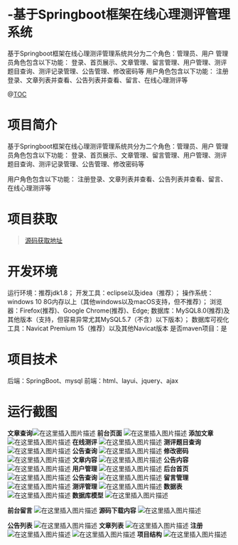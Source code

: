 # -基于Springboot框架在线心理测评管理系统
基于Springboot框架在线心理测评管理系统共分为二个角色：管理员、用户 管理员角色包含以下功能：  登录、首页展示、文章管理、留言管理、用户管理、测评题目查询、测评记录管理、公告管理、修改密码等  用户角色包含以下功能：  注册登录、文章列表并查看、公告列表并查看、留言、在线心理测评等

@[TOC](基于Springboot的在线心理测评管理系统)
# 项目简介
基于Springboot框架在线心理测评管理系统共分为二个角色：管理员、用户
管理员角色包含以下功能： 
登录、首页展示、文章管理、留言管理、用户管理、测评题目查询、测评记录管理、公告管理、修改密码等

用户角色包含以下功能： 
注册登录、文章列表并查看、公告列表并查看、留言、在线心理测评等

 # 项目获取
> [源码获取地址](http://www.manoncode.cn/details?id=126)

 
# 开发环境

运行环境：推荐jdk1.8；
开发工具：eclipse以及idea（推荐）；
操作系统：windows 10 8G内存以上（其他windows以及macOS支持，但不推荐）；
浏览器：Firefox(推荐)、Google Chrome(推荐)、Edge;
数据库：MySQL8.0(推荐)及其他版本（支持，但容易异常尤其MySQL5.7（不含）以下版本）；
数据库可视化工具：Navicat Premium 15（推荐）以及其他Navicat版本
是否maven项目：是


 # 项目技术
 
后端：SpringBoot、mysql
前端：html、layui、jquery、ajax

 # 运行截图
 
 **文章查询**![在这里插入图片描述](https://img-blog.csdnimg.cn/d9f0e901d2df40c58b19627e7299e2e3.png#pic_center) **前台页面**
![在这里插入图片描述](https://img-blog.csdnimg.cn/2a2bdcb667c34b939c27a19934f7f4ff.png#pic_center) **添加文章**
![在这里插入图片描述](https://img-blog.csdnimg.cn/3d918c7426ec40d391583c105e66c21c.png#pic_center) **在线测评**
![在这里插入图片描述](https://img-blog.csdnimg.cn/4f10ef1b51894b72a6da843861051819.png#pic_center) **测评题目查询**
![在这里插入图片描述](https://img-blog.csdnimg.cn/7d9c659ef92a4105884e7cb970006daa.png#pic_center) **公告查询**
![在这里插入图片描述](https://img-blog.csdnimg.cn/bee1d3e3fa7045c3bdd424936ea10929.png#pic_center) **修改密码**
![在这里插入图片描述](https://img-blog.csdnimg.cn/d0cc93da24204ae38180d61801dcba50.png#pic_center) **文章内容**
![在这里插入图片描述](https://img-blog.csdnimg.cn/14b482f240b94929b59087b4e6d359ac.png#pic_center) **公告内容**
![在这里插入图片描述](https://img-blog.csdnimg.cn/fab147e1403d46b18551ceb5789f2790.png#pic_center) **用户管理**
![在这里插入图片描述](https://img-blog.csdnimg.cn/a59c525b62bd4dfcba540c6af487bf1d.png#pic_center) **后台首页**
![在这里插入图片描述](https://img-blog.csdnimg.cn/455495d3992e4bb3b93a0463c4365535.png#pic_center) **公告查询**
![在这里插入图片描述](https://img-blog.csdnimg.cn/86bcbdb96ae343d08e20fc9fa6f658ae.png#pic_center) **留言管理**
![在这里插入图片描述](https://img-blog.csdnimg.cn/30f09af2247848b09be97d488a1ca2c3.png#pic_center) **测评管理**
![在这里插入图片描述](https://img-blog.csdnimg.cn/979d5290a6ea4ebc8ed61b08c434d759.png#pic_center) **数据表**
![在这里插入图片描述](https://img-blog.csdnimg.cn/a9da3fb7d0114a3b9945391fe65e015e.png#pic_center)
 **数据库模型**
![在这里插入图片描述](https://img-blog.csdnimg.cn/b011f092946b41528ffc47486ec14aab.png#pic_center)

 **前台留言**
![在这里插入图片描述](https://img-blog.csdnimg.cn/e7e297821c0747ff98cafd7047f9fc44.png#pic_center) **源码下载内容**
![在这里插入图片描述](https://img-blog.csdnimg.cn/1b877b2db8a24d558c4131ea75d85621.png#pic_center)

 **公告列表**
![在这里插入图片描述](https://img-blog.csdnimg.cn/0c61c5d9475249ae8d65786fc3a9ef55.png#pic_center) **文章列表**
![在这里插入图片描述](https://img-blog.csdnimg.cn/22443e3bbdff4144b39fdd62a6719655.png#pic_center) **注册**
![在这里插入图片描述](https://img-blog.csdnimg.cn/b0e77b59530a4a4e8340c3b80b378e22.png#pic_center)
![在这里插入图片描述](https://img-blog.csdnimg.cn/6d0cc116a749489f9b2104841340d995.png#pic_center)
 **项目结构**
![在这里插入图片描述](https://img-blog.csdnimg.cn/a1f706ee83a44c9cad7eed4838289883.png#pic_center)

